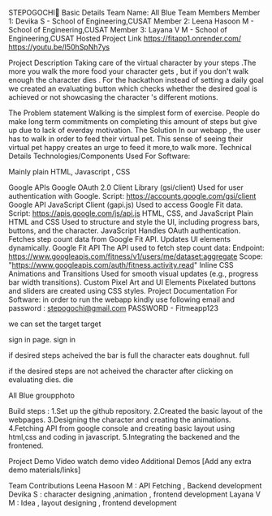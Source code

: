 STEPOGOCHI🎯 Basic Details Team Name: All Blue Team Members Member 1: Devika S - School of Engineering,CUSAT Member 2: Leena Hasoon M - School of Engineering,CUSAT Member 3: Layana V M - School of Engineering,CUSAT Hosted Project Link https://fitapp1.onrender.com/ https://youtu.be/I50hSpNh7ys

Project Description Taking care of the virtual character by your steps .The more you walk the more food your character gets , but if you don't walk enough the character dies . For the hackathon instead of setting a daily goal we created an evaluating button which checks whether the desired goal is achieved or not showcasing the character 's different motions.

The Problem statement Walking is the simplest form of exercise. People do make long term commitments on completing this amount of steps but give up due to lack of everday motivation. The Solution In our webapp , the user has to walk in order to feed their virtual pet. This sense of seeing their virtual pet happy creates an urge to feed it more,to walk more. Technical Details Technologies/Components Used For Software:

Mainly plain HTML, Javascript , CSS

Google APIs Google OAuth 2.0 Client Library (gsi/client) Used for user authentication with Google. Script: https://accounts.google.com/gsi/client Google API JavaScript Client (gapi.js) Used to access Google Fit data. Script: https://apis.google.com/js/api.js
HTML, CSS, and JavaScript Plain HTML and CSS Used to structure and style the UI, including progress bars, buttons, and the character. JavaScript Handles OAuth authentication. Fetches step count data from Google Fit API. Updates UI elements dynamically.
Google Fit API The API used to fetch step count data: Endpoint: https://www.googleapis.com/fitness/v1/users/me/dataset:aggregate Scope: "https://www.googleapis.com/auth/fitness.activity.read"
Inline CSS Animations and Transitions Used for smooth visual updates (e.g., progress bar width transitions).
Custom Pixel Art and UI Elements Pixelated buttons and sliders are created using CSS styles.
Project Documentation For Software: in order to run the webapp kindly use following email and password : stepogochi@gmail.com PASSWORD - Fitmeapp123

we can set the target target

sign in page. sign in

if desired steps acheived the bar is full the character eats doughnut. full

if the desired steps are not acheived the character after clicking on evaluating dies. die

All Blue groupphoto

Build steps : 1.Set up the github repository. 2.Created the basic layout of the webpages. 3.Designing the character and creating the animations. 4.Fetching API from google console and creating basic layout using html,css and coding in javascript. 5.Integrating the backened and the frontened.

Project Demo Video watch demo video Additional Demos [Add any extra demo materials/links]

Team Contributions Leena Hasoon M : API Fetching , Backend development Devika S : character designing ,animation , frontend development Layana V M : Idea , layout designing , frontend development
